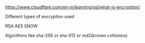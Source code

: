 https://www.cloudflare.com/en-in/learning/ssl/what-is-encryption/

Different types of encryption used

RSA
AES
SNOW

Algorithms like sha-256 or sha-512 or md2(known collisions)